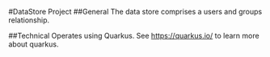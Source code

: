 #DataStore Project
##General
The data store comprises a users and groups relationship.

##Technical
Operates using Quarkus.
See https://quarkus.io/ to learn more about quarkus.

